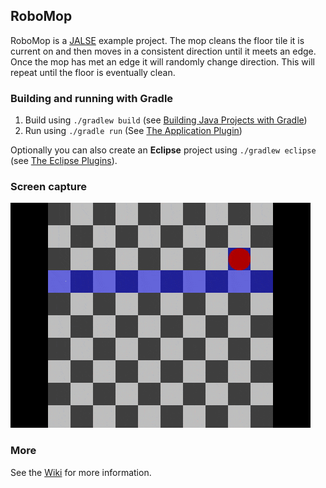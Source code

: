 ## RoboMop
RoboMop is a [JALSE](https://github.com/Ellzord/JALSE) example project. The mop cleans the floor tile it is current on and then moves in a consistent direction until it meets an edge. Once the mop has met an edge it will randomly change direction. This will repeat until the floor is eventually clean.

### Building and running with Gradle
1. Build using ```./gradlew build``` (see [Building Java Projects with Gradle](https://spring.io/guides/gs/gradle/#_build_your_project_with_gradle_wrapper))
2. Run using ```./gradle run``` (See [The Application Plugin](http://gradle.org/docs/current/userguide/application_plugin.html))

Optionally you can also create an **Eclipse** project using ```./gradlew eclipse``` (see [The Eclipse Plugins](http://gradle.org/docs/current/userguide/eclipse_plugin.html)).

### Screen capture
![RoboMop screen capture](screencapture.gif)

### More
See the [Wiki](https://github.com/Ellzord/JALSE/wiki) for more information.
